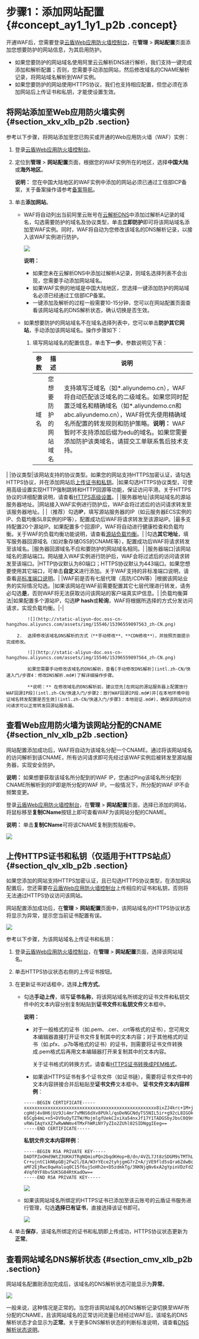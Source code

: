 # 步骤1：添加网站配置 {#concept_ay1_1y1_p2b .concept}

开通WAF后，您需要登录[云盾Web应用防火墙控制台](https://yundun.console.aliyun.com/?p=waf)，在**管理** \> **网站配置**页面添加您想要防护的网站信息，为其启用防护。

-   如果您要防护的网站域名使用阿里云云解析DNS进行解析，我们支持一键完成添加和解析配置；否则，您需要手动添加网站，然后修改域名的CNAME解析记录，将网站域名解析到WAF实例。
-   如果您要防护的网站使用HTTPS协议，我们也支持相应配置，但您必须在添加网站后上传证书和私钥，才能使设置生效。

## 将网站添加至Web应用防火墙实例 {#section_xkv_xlb_p2b .section}

参考以下步骤，将网站添加至您已购买或开通的Web应用防火墙（WAF）实例：

1.  登录[云盾Web应用防火墙控制台](https://yundun.console.aliyun.com/?p=waf)。
2.  定位到**管理** \> **网站配置**页面，根据您的WAF实例所在的地区，选择**中国大陆**或**海外地区**。

    **说明：** 您在中国大陆地区的WAF实例中添加的网站必须已通过工信部ICP备案，关于备案操作请参考[备案导航](https://www.alibabacloud.com/help/doc-detail/61819.htm)。

3.  单击**添加网站**。
    -   WAF将自动列出当前阿里云账号在[云解析DNS](https://dc.console.aliyun.com/dns/)中添加过解析A记录的域名，勾选需要防护的域名及协议类型，单击**立即防护**即可将该网站域名添加至WAF实例。同时，WAF将自动为您修改该域名的DNS解析记录，以接入该WAF实例进行防护。

        ![](http://static-aliyun-doc.oss-cn-hangzhou.aliyuncs.com/assets/img/15546/15396559897562_zh-CN.png)

        **说明：** 

        -   如果您未在云解析DNS中添加过解析A记录，则域名选择列表不会出现，您需要手动添加网站域名。
        -   如果WAF实例的地域是中国大陆地区，您选择一键添加防护的网站域名必须已经通过工信部ICP备案。
        -   一键添加及解析的过程一般需要10-15分钟，您可以在网站配置页面查看该网站域名的DNS解析状态，确认切换是否生效。
    -   如果想要防护的网站域名不在域名选择列表中，您可以单击**防护其它网站**，手动添加该网站域名。操作步骤如下：
        1.  填写网站域名的配置信息，单击**下一步**。参数说明见下表：

            |参数|描述|说明|
            |--|--|--|
            |域名|您想要防护的网站域名|支持填写泛域名（如\*.aliyundemo.cn），WAF将自动匹配该泛域名的二级域名。如果您同时配置泛域名和精确域名（如\*.aliyundemo.cn和abc.aliyundemo.cn），WAF将优先使用精确域名所配置的转发规则和防护策略。**说明：** WAF暂时不支持添加后缀为edu的域名。如果您需要添加防护该类域名，请提交工单联系售后技术支持。

|
            |协议类型|该网站支持的协议类型。如果您的网站支持HTTPS加密认证，请勾选HTTPS协议，并在添加网站后[上传证书和私钥](intl.zh-CN/快速入门/步骤1：添加网站配置.md#section_qlv_xlb_p2b)。|如果勾选HTTPS协议类型，可使用高级设置实现HTTP强制跳转和HTTP回源等功能，保证访问平滑。关于HTTPS协议的详细配置说明，请查看[HTTPS高级设置](../../../../intl.zh-CN/用户指南/接入WAF/HTTPS高级配置.md#)。|
            |服务器地址|该网站域名的源站服务器地址。|网站接入WAF实例进行防护后，WAF会将过滤后的访问请求转发至该服务器地址。|
            |（推荐）勾选**IP**，填写源站服务器的IP（如云服务器ECS实例的IP、负载均衡SLB实例的IP等），配置成功后WAF将请求转发至该源站IP。|最多支持配置20个源站IP。如果配置多个回源IP，WAF将自动进行健康检查和负载均衡。关于WAF的负载均衡功能说明，请查看[源站负载均衡](../../../../intl.zh-CN/用户指南/接入WAF/WAF源站负载均衡.md#)。|
            |勾选**其它地址**，填写服务器回源域名（如对象存储OSS的CNAME等），配置成功后WAF将请求转发至该域名。|服务器回源域名不应和要防护的网站域名相同。|
            |服务器端口|该网站域名的源站端口。网站接入WAF实例进行防护后，WAF会将过滤后的访问请求转发至该端口。|HTTP协议默认为80端口；HTTPS协议默认为443端口。如果您想要使用其它端口，可单击**自定义**进行添加。关于WAF支持的非标准端口说明，请查看[非标准端口说明](../../../../intl.zh-CN/用户指南/接入WAF/非标端口支持.md#)。|
            |WAF前是否有七层代理（高防/CDN等）|根据该网站业务的实际情况勾选。|如果该网站在WAF前需要配置其它七层代理进行转发，请务必勾选**是**，否则WAF将无法获取访问该网站的客户端真实IP信息。|
            |负载均衡算法|如果配置多个源站IP，勾选**IP hash**或**轮询**，WAF将根据所选择的方式分发访问请求，实现负载均衡。|-|

            ![](http://static-aliyun-doc.oss-cn-hangzhou.aliyuncs.com/assets/img/15546/15396559897563_zh-CN.png)

        2.  选择修改该域名DNS解析的方式（**手动修改**、**CDN修改**），并按照页面提示完成修改。

            ![](http://static-aliyun-doc.oss-cn-hangzhou.aliyuncs.com/assets/img/15546/15396559897564_zh-CN.png)

            如果您需要手动修改该域名的DNS解析，查看[手动修改DNS解析](intl.zh-CN/快速入门/步骤4：修改DNS解析.md#)了解详细操作步骤。

            **说明：** 在修改域名的DNS解析前，建议您先[在网站的源站服务器上配置放行WAF回源IP段](intl.zh-CN/快速入门/步骤2：放行WAF回源IP段.md#)并[在本地环境中验证域名转发配置是否生效](intl.zh-CN/快速入门/步骤3：本地验证.md#)，确保该网站的访问请求可以正常转发回源站服务器。


## 查看Web应用防火墙为该网站分配的CNAME {#section_nlv_xlb_p2b .section}

网站配置添加成功后，WAF将自动为该域名分配一个CNAME。通过将该网站域名的访问解析到该CNAME，所有访问请求即可先经过该WAF实例后被转发至源站服务器，实现安全防护。

**说明：** 如果想要获取该域名所分配到的WAF IP，您通过Ping该域名所分配到CNAME所解析到的IP即是所分配的WAF IP。一般情况下，所分配的WAF IP不会频繁变更。

登录[云盾Web应用防火墙控制台](https://yundun.console.aliyun.com/?p=waf)，在**管理** \> **网站配置**页面，选择已添加的网站，将鼠标移至**复制CName**按钮上即可查看WAF为该网站分配的CNAME。

**说明：** 单击**复制CName**可将该CNAME复制到剪贴板中。

![](http://static-aliyun-doc.oss-cn-hangzhou.aliyuncs.com/assets/img/15546/15396559907565_zh-CN.png)

## 上传HTTPS证书和私钥（仅适用于HTTPS站点） {#section_qlv_xlb_p2b .section}

如果您添加的网站支持HTTPS加密认证，且已勾选HTTPS协议类型，在添加网站配置后，您还需要在[云盾Web应用防火墙控制台](https://yundun.console.aliyun.com/?p=waf)上传相应的证书和私钥，否则将无法通过HTTPS协议访问该网站。

网站配置添加成功后，在**管理** \> **网站配置**页面中，该网站域名的HTTPS协议状态将显示为异常，提示您当前证书配置有误。

![](http://static-aliyun-doc.oss-cn-hangzhou.aliyuncs.com/assets/img/15546/15396559907566_zh-CN.png)

参考以下步骤，为该网站域名上传证书和私钥：

1.  登录[云盾Web应用防火墙控制台](https://yundun.console.aliyun.com/?p=waf)，在**管理** \> **网站配置**页面，选择该网站域名。
2.  单击HTTPS协议状态右侧的上传证书按钮。
3.  在更新证书对话框中，选择**上传方式**。
    -   勾选**手动上传**，填写**证书名称**，将该网站域名所绑定的证书文件和私钥文件中的文本内容分别复制粘贴到**证书文件**和**私钥文件**文本框中。

        **说明：** 

        -   对于一般格式的证书（如.pem、.cer、.crt等格式的证书），您可用文本编辑器直接打开证书文件复制其中的文本内容；对于其他格式的证书（如.pfx、.p7b等格式的证书）的证书，则需要将证书文件转换成.pem格式后再用文本编辑器打开来复制其中的文本内容。

            关于证书格式的转换方式，请查看[HTTPS证书转换成PEM格式](https://www.alibabacloud.com/help/faq-detail/40526.htm)。

        -   如果该HTTPS证书有多个证书文件（如证书链），需要将证书文件中的文本内容拼接合并后粘贴至**证书文件**文本框中。
        **证书文件文本内容样例**：

        ```
        -----BEGIN CERTIFICATE-----
        xxxxxxxxxxxxxxxxxxxxxxxxxxxxxxxxxxxxxxxxxxxxxxxxxx8ixZJ4krc+1M+j2kcubVpsE2
        cgHdj4v8H6jUz9Ji4mr7vMNS6dXv8PUkl/qoDeNGCNdyTS5NIL5ir+g92cL8IGOkjgvhlqt9vc
        65Cgb4mL+n5+DV9uOyTZTW/MojmlgfUekC2xiXa54nxJf17Y1TADGSbyJbsC0Q9nIrHsPl8YKk
        vRWvIAqYxXZ7wRwWWmv4TMxFhWRiNY7yZIo2ZUhl02SIDNggIEeg==
        -----END CERTIFICATE-----
        ```

        **私钥文件文本内容样例**：

        ```
        -----BEGIN RSA PRIVATE KEY-----
        DADTPZoOHd9WtZ3UKHJTRgNQmioPQn2bqdKHop+B/dn/4VZL7Jt8zSDGM9sTMThLyvsmLQKBgQ
        Cr+ujntC1kN6pGBj2Fw2l/EA/W3rYEce2tyhjgmG7rZ+A/jVE9fld5sQra6ZdwBcQJaiygoIYo
        aMF2EjRwc0qwHaluq0C15f6ujSoHh2e+D5zdmkTg/3NKNjqNv6xA2gYpinVDzFdZ9Zujxvuh9o
        4Vqf0YF8bv5UK5G04RtKadOw==
        -----END RSA PRIVATE KEY-----
        ```

        ![](http://static-aliyun-doc.oss-cn-hangzhou.aliyuncs.com/assets/img/15546/15396559907567_zh-CN.png)

    -   如果该网站域名所绑定的HTTPS证书已添加至该云账号的云盾证书服务进行管理，勾选**选择已有证书**，直接选择该证书即可。

        ![](http://static-aliyun-doc.oss-cn-hangzhou.aliyuncs.com/assets/img/15546/15396559907568_zh-CN.png)

4.  单击**保存**，该域名所绑定的证书和私钥即上传成功，HTTPS协议状态更新为**正常**。

## 查看网站域名DNS解析状态 {#section_cmv_xlb_p2b .section}

网站域名配置刚添加完成后，该域名的DNS解析状态可能显示为**异常**。

![](http://static-aliyun-doc.oss-cn-hangzhou.aliyuncs.com/assets/img/15546/15396559907570_zh-CN.png)

一般来说，这种情况是正常的。当您将该网站域名的DNS解析记录切换至WAF所分配的CNAME，且该网站域名的正常访问流量已经经过WAF后，该域名的DNS解析状态才会显示为**正常**。关于更多DNS解析状态的判断标准说明，请查看[DNS解析状态说明](../../../../intl.zh-CN/常见问题/DNS解析状态异常说明.md#)。

